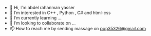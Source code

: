 - 👋 Hi, I’m abdel rahanman yasser
- 👀 I’m interested in C++ , Python , C# and html-css
- 🌱 I’m currently learning ...
- 💞️ I’m looking to collaborate on ...
- 📫 How to reach me by sending massage on pop35326@gmail.com

<!---
bedo1911/bedo1911 is a ✨ special ✨ repository because its `README.md` (this file) appears on your GitHub profile.
You can click the Preview link to take a look at your changes.
--->
